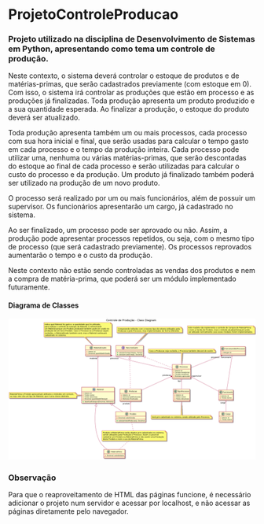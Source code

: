 # ProjetoControleProducao

### Projeto utilizado na disciplina de Desenvolvimento de Sistemas em Python, apresentando como tema um controle de produção.

Neste contexto, o sistema deverá controlar o estoque de produtos e de matérias-primas, que serão cadastrados previamente (com estoque em 0). Com isso, o sistema irá controlar as produções que estão em processo e as produções já finalizadas. Toda produção apresenta um produto produzido e a sua quantidade esperada. Ao finalizar a produção, o estoque do produto deverá ser atualizado.

Toda produção apresenta também um ou mais processos, cada processo com sua hora inicial e final, que serão usadas para calcular o tempo gasto em cada processo e o tempo da produção inteira. Cada processo pode utilizar uma, nenhuma ou várias matérias-primas, que serão descontadas do estoque ao final de cada processo e serão utilizadas para calcular o custo do processo e da produção. Um produto já finalizado também poderá ser utilizado na produção de um novo produto.

O processo será realizado por um ou mais funcionários, além de possuir um supervisor. Os funcionários apresentarão um cargo, já cadastrado no sistema.

Ao ser finalizado, um processo pode ser aprovado ou não. Assim, a produção pode apresentar processos repetidos, ou seja, com o mesmo tipo de processo (que será cadastrado previamente). Os processos reprovados aumentarão o tempo e o custo da produção.

Neste contexto não estão sendo controladas as vendas dos produtos e nem a compra de matéria-prima, que poderá ser um módulo implementado futuramente.

#### Diagrama de Classes

<img src="Diagrama de classes - Controle de Produção.png" heigth="500" width="800">

### Observação

Para que o reaproveitamento de HTML das páginas funcione, é necessário adicionar o projeto num servidor e acessar por localhost, e não acessar as páginas diretamente pelo navegador.